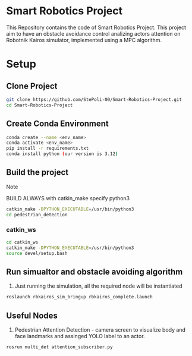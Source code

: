 # Smart Robotics Project
This Repository contains the code of Smart Robotics Project.
This project aim to have an obstacle avoidance control analizing actors attention on Robotnik Kairos simulator, implemented using a MPC algorithm. 

# Setup

## Clone Project
```sh
git clone https://github.com/StePoli-00/Smart-Robotics-Project.git
cd Smart-Robotics-Project
```
 ## Create Conda Environment
```sh
conda create --name <env_name>
conda activate <env_name>
pip install -r requirements.txt
conda install python (our version is 3.12)
```
## Build the project
> [!NOTE]
> BUILD ALWAYS with catkin_make specify python3
```sh
catkin_make -DPYTHON_EXECUTABLE=/usr/bin/python3
cd pedestrian_detection

```


### catkin_ws
```sh
cd catkin_ws
catkin_make -DPYTHON_EXECUTABLE=/usr/bin/python3
source devel/setup.bash
```
## Run simualtor and obstacle avoiding algorithm

1. Just running the simulation, all the required node will be instantiated 
```sh
roslaunch rbkairos_sim_bringup rbkairos_complete.launch
```
## Useful Nodes
1. Pedestrian Attention Detection - camera screen to visualize body and face landmarks and assinged YOLO label to an actor. 
```sh
rosrun multi_det attention_subscriber.py
```





